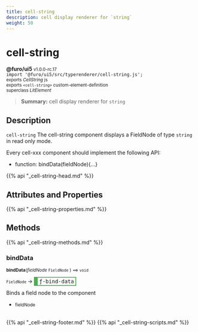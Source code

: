 ```yaml
---
title: cell-string
description: cell display renderer for `string`
weight: 50
---
```


# cell-string
**@furo/ui5** <small>v1.0.0-rc.17</small>
<br>`import '@furo/ui5/src/typerenderer/cell-string.js';`<small>
<br>exports *CellString* js
<br>exports `<cell-string>` custom-element-definition
<br>superclass *LitElement*</small>

> **Summary:** cell display renderer for `string`

## Description

`cell-string`
The cell-string component displays a FieldNode of type `string` in read only mode.

Every cell-xxx component should implement the following API:
- function: bindData(fieldNode){...}

{{% api "_cell-string-head.md" %}}

## Attributes and Properties
{{% api "_cell-string-properties.md" %}}




## Methods
{{% api "_cell-string-methods.md" %}}


### **bindData**
<small>**bindData**(*fieldNode* `FieldNode` ) ⟹ `void`</small>

<small>`FieldNode` </small> →
<span  style="border-width:2px 2px 2px 10px; border-style: solid;border-color:  rgb(76, 175, 80);font-family:monospace; padding:2px 4px;">ƒ-bind-data</span>

Binds a field node to the component

- <small>fieldNode </small>
<br><br>




{{% api "_cell-string-footer.md" %}}
{{% api "_cell-string-scripts.md" %}}
